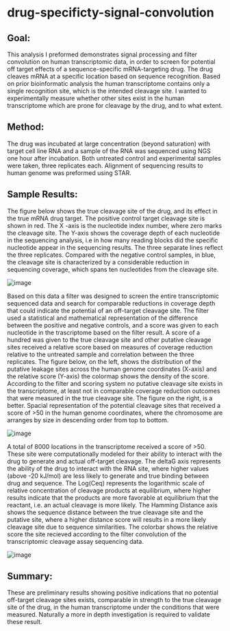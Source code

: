 # drug-specificty-signal-convolution

## Goal:
This analysis I preformed demonstrates signal processing and filter convolution on human transcriptomic data, in order to screen for potential off target effects of a sequence-specific mRNA-targeting drug. The drug cleaves mRNA at a specific location based on sequence recognition. Based on prior bioinformatic analysis the human transcriptome contains only a single recognition site, which is the intended cleavage site. I wanted to experimentally measure whether other sites exist in the human transcriptome which are prone for cleavage by the  drug, and to what extent. 

## Method:
The drug was incubated at large concentration (beyond saturation) with target cell line RNA and a sample of the RNA was sequenced using NGS one hour after incubation. Both untreated control and experimental samples were taken, three replicates each. Alignment of sequencing results to human genome was preformed using STAR.

 
## Sample Results:
The figure below shows the true cleavage site of the drug, and its effect in the true mRNA drug target. The positive control target cleavage site is shown in red. The X -axis is the nucleotide index number, where zero marks the cleavage site. The Y-axis shows the coverage depth of each nucleotide in the sequencing analysis, i.e in how many reading blocks did the specific nucleotide appear in the sequencing results. The three separate lines reflect the three replicates. Compared with the negative control samples, in blue, the cleavage site is characterized by a considerable reduction in sequencing coverage, which spans ten nucleotides from the cleavage site.

![image](https://github.com/user-attachments/assets/0a149184-1454-4e3d-9aad-d2a24eb40b38)

Based on this data a filter was designed to screen the entire transcriptomic sequenced data and search for comparable reductions in coverage depth that could indicate the potential of an off-target cleavage site. The filter used a statistical and mathematical representation of the difference between the positive and negative controls, and a score was given to each nucleotide in the trascriptome based on the filter result. A score of a hundred was given to the true cleavage site and other putative cleavage sites received a relative score based on measures of coverage reduction relative to the untreated sample and correlation between the three replicates. The figure below, on the left, shows the distribution of the putative leakage sites across the human genome coordinates (X-axis) and the relative score (Y-axis) the colormap shows the density of the score. According to the filter and scoring system no putative cleavage site exists in the transcriptome, at least not in comparable coverage reduction outcomes that were measured in the true cleavage site. The figure on the right, is a better. Spacial representation of the potential cleavage sites that received a score of >50 in the human genome coordinates, where the chromosome are arranges by size in descending order from top to bottom.

![image](https://github.com/user-attachments/assets/f8c6a289-3023-4716-8300-b9ea8a6c823d)

A total of 8000 locations in the transcriptome received a score of >50. These site were computationally modeled for their ability to interact with the drug to generate and actual off-target cleavage. The deltaG axis represents the ability of the drug to interact with the RNA site, where higher values (above -20 kJ/mol) are less likely to generate and true binding between drug and sequence.  The Log(Ceq) represents the logarithmic scale of relative concentration of cleavage products at equilibrium, where higher results indicate that the products are more favorable at equilibrium that the reactant, i.e. an actual cleavage is more likely. The Hamming Distance axis shows the sequence distance between the true cleavage site and the putative site, where a higher distance score will results in a more likely cleavage site due to sequence similarities. The colorbar shows the relative score the site recieved according to the filter convolution of the transcriptomic cleavage assay sequencing data.

![image](https://github.com/user-attachments/assets/3882e060-bb9f-4ca2-bd94-fdd86b42dea1)

## Summary:
These are preliminary results showing positive indications that no potential off-target cleavage sites exists, comparable in strength to the true cleavage site of the drug, in the human transcriptome under the conditions that were measured. Naturally a more in depth investigation is required to validate these result.


